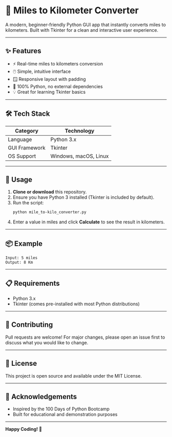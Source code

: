 # 🚗 Miles to Kilometer Converter

A modern, beginner-friendly Python GUI app that instantly converts miles to kilometers. Built with Tkinter for a clean and interactive user experience.

---

## ✨ Features

- ⚡ Real-time miles to kilometers conversion
- 🖱️ Simple, intuitive interface
- 🪟 Responsive layout with padding
- 🐍 100% Python, no external dependencies
- 💡 Great for learning Tkinter basics

---

## 🛠️ Tech Stack

| Category      | Technology         |
|---------------|-------------------|
| Language      | Python 3.x        |
| GUI Framework | Tkinter           |
| OS Support    | Windows, macOS, Linux |

---

## 🚀 Usage

1. **Clone or download** this repository.
2. Ensure you have Python 3 installed (Tkinter is included by default).
3. Run the script:
   ```bash
   python mile_to-kilo_converter.py
   ```
4. Enter a value in miles and click **Calculate** to see the result in kilometers.

---

## 📦 Example

```
Input: 5 miles
Output: 8 Km
```

---

## 📋 Requirements
- Python 3.x
- Tkinter (comes pre-installed with most Python distributions)

---

## 🤝 Contributing
Pull requests are welcome! For major changes, please open an issue first to discuss what you would like to change.

---

## 📄 License
This project is open source and available under the MIT License.

---

## 🙌 Acknowledgements
- Inspired by the 100 Days of Python Bootcamp
- Built for educational and demonstration purposes

---

**Happy Coding! 🚀**
